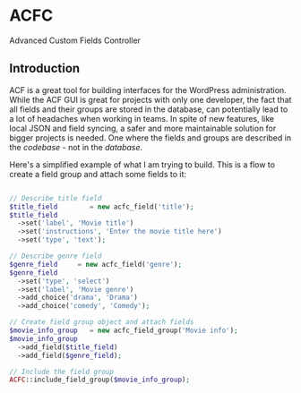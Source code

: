 # ACFC
Advanced Custom Fields Controller


## Introduction

ACF is a great tool for building interfaces for the WordPress administration. While the ACF GUI is great for projects with only one developer, the fact that all fields and their groups are stored in the database, can potentially lead to a lot of headaches when working in teams. In spite of new features, like local JSON and field syncing, a safer and more maintainable solution for bigger projects is needed. One where the fields and groups are described in the *codebase* - not in the *database*.

Here's a simplified example of what I am trying to build. This is a flow to create a field group and attach some fields to it:

```PHP

// Describe title field
$title_field        = new acfc_field('title');
$title_field
  ->set('label', 'Movie title')
  ->set('instructions', 'Enter the movie title here')
  ->set('type', 'text');

// Describe genre field
$genre_field     = new acfc_field('genre');
$genre_field
  ->set('type', 'select')
  ->set('label', 'Movie genre')
  ->add_choice('drama', 'Drama')
  ->add_choice('comedy', 'Comedy');

// Create field group object and attach fields
$movie_info_group   = new acfc_field_group('Movie info');
$movie_info_group
  ->add_field($title_field)
  ->add_field($genre_field);

// Include the field group
ACFC::include_field_group($movie_info_group);

```
